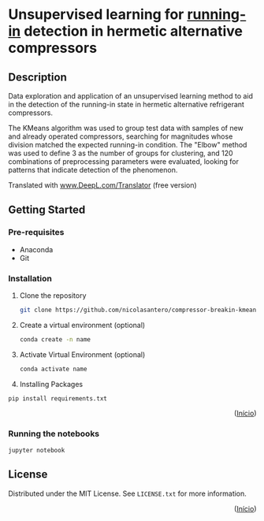 # Unsupervised learning for [running-in](https://en.wikipedia.org/wiki/Break-in_(mechanical_run-in)) detection in hermetic alternative compressors



## Description

Data exploration and application of an unsupervised learning method to aid in the detection of the running-in state in hermetic alternative refrigerant compressors. 

The KMeans algorithm was used to group test data with samples of new and already operated compressors, searching for magnitudes whose division matched the expected running-in condition. The "Elbow" method was used to define 3 as the number of groups for clustering, and 120 combinations of preprocessing parameters were evaluated, looking for patterns that indicate detection of the phenomenon.

Translated with www.DeepL.com/Translator (free version)

## Getting Started

### Pre-requisites

* Anaconda
* Git



### Installation

1. Clone the repository
   ```sh
   git clone https://github.com/nicolasantero/compressor-breakin-kmeans-clustering.git
   ```
2. Create a virtual environment (optional)
   ```sh
   conda create -n name
   ```
3. Activate Virtual Environment (optional) 
   ```sh
   conda activate name
   ```
 4. Installing Packages
   ```sh
   pip install requirements.txt
   ```
   
<p align="right">(<a href="#top">Início</a>)</p>

### Running the notebooks
```
jupyter notebook
```

<!-- LICENSE -->
## License

Distributed under the MIT License. See `LICENSE.txt` for more information.

<p align="right">(<a href="#top">Início</a>)</p>
